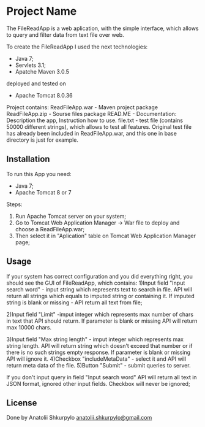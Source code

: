 # Project Name

The FileReadApp is a web aplication, with the simple interface, which allows to query and filter data from text file over web.

To create the FileReadApp I used the next technologies:
- Java 7;
- Servlets 3.1;
- Apatche Maven 3.0.5

deployed and tested on 
- Apache Tomcat 8.0.36

Project contains:
ReadFileApp.war - Maven project package
ReadFileApp.zip - Sourse files package
READ.ME - Documentation: Description the app, Instruction how to use.
file.txt - test file (contains 50000 different strings), which allows to test all features. Original test file has already been included in ReadFileApp.war, and this one in base directory is just for example.

## Installation

To run this App you need:
- Java 7;
- Apache Tomcat 8 or 7

Steps:
1) Run Apache Tomcat server on your system;
2) Go to Tomcat Web Application Manager -> War file to deploy and choose a ReadFileApp.war;
3) Then select it in "Aplication" table on Tomcat Web Application Manager page;

## Usage

If your system has correct configuration and you did everything right, you should see the GUI of FileReadApp, which contains:
1)Input field "Input search word" - input string which represents text to search in file. API will return all
strings which equals to imputed string or containing it. If imputed string is blank or missing - API return all text from file;

2)Input field "Limit" -imput integer which represents max number of chars in text that API should return. If parameter is blank or
 missing API will return max 10000 chars.

3)Input field "Max string length" - imput integer which represents max string length. API will return string which doesn’t exceed
 that number or if there is no such strings empty response. If parameter is blank or missing API will ignore it.
4)Checkbox "includeMetaData" - select it and API will return meta data of the file.
5)Button "Submit" - submit queries to server.

If you don't input query in field "Input search word" API will return all text in JSON format, ignored other input fields.
Checkbox will never be ignored;

## License

Done by Anatolii Shkurpylo
anatolii.shkurpylo@gmail.com
